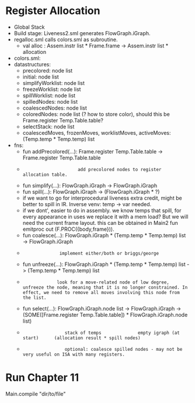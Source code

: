 # Register Allocation
- Global Stack
- Build stage: Liveness2.sml generates FlowGraph.iGraph.
- regalloc.sml calls colors.sml as subroutine.
    -   val alloc : Assem.instr list * Frame.frame
                  -> Assem.instr list * allocation
- colors.sml:
- datastructures:
    - precolored: node list 
    - initial: node list 
    - simplifyWorklist: node list
    - freezeWorklist: node list
    - spillWorklist: node list
    - spilledNodes: node list
    - coalescedNodes: node list
    - coloredNodes: node list (? how to store color), should this be Frame.register Temp.Table.table?
    - selectStack: node list
    - coalescedMoves, frozenMoves, worklistMoves, activeMoves: (Temp.temp * Temp.temp) list
- fns:
    - fun addPrecolored(...): Frame.register Temp.Table.table -> Frame.register Temp.Table.table
    -                          add precolored nodes to register allocation table.
    - fun simplify(...): FlowGraph.iGraph -> FlowGraph.iGraph
    - fun spill(...): FlowGraph.iGraph -> (FlowGraph.iGraph * ?)
    -   if we want to go for interprocedural liveness extra credit, might be better to spill in IR. Inverse venv: temp -> var needed.
    -   if we dont', easier to do in assembly. we know temps that spill, for every appearance in uses we replace it with a mem load? But we will need the current frame layout. this can be obtained in Main2 fun emitproc out (F.PROC({body,frame})).
    - fun coalesce(...): FlowGraph.iGraph * (Temp.temp * Temp.temp) list -> FlowGraph.iGraph
    -                   implement either/both or briggs/george
    - fun unfreeze(...): FlowGraph.iGraph * (Temp.temp * Temp.temp) list -> (Temp.temp * Temp.temp) list 
    -                  look for a move-related node of low degree, unfreeze the node, meaning that it is no longer constrained. In effect, we need to remove all moves involving this node from the list.
    - fun select(...):  FlowGraph.iGraph.node list -> FlowGraph.iGraph -> (SOME([Frame.register Temp.Table.table]) * FlowGraph.iGraph.node list)
    -                     stack of temps              empty igraph (at start)      (allocation result * spill nodes) 
    -                     optional: coalesce spilled nodes - may not be very useful on ISA with many registers.

# Run Chapter 11
Main.compile "dir/to/file"

